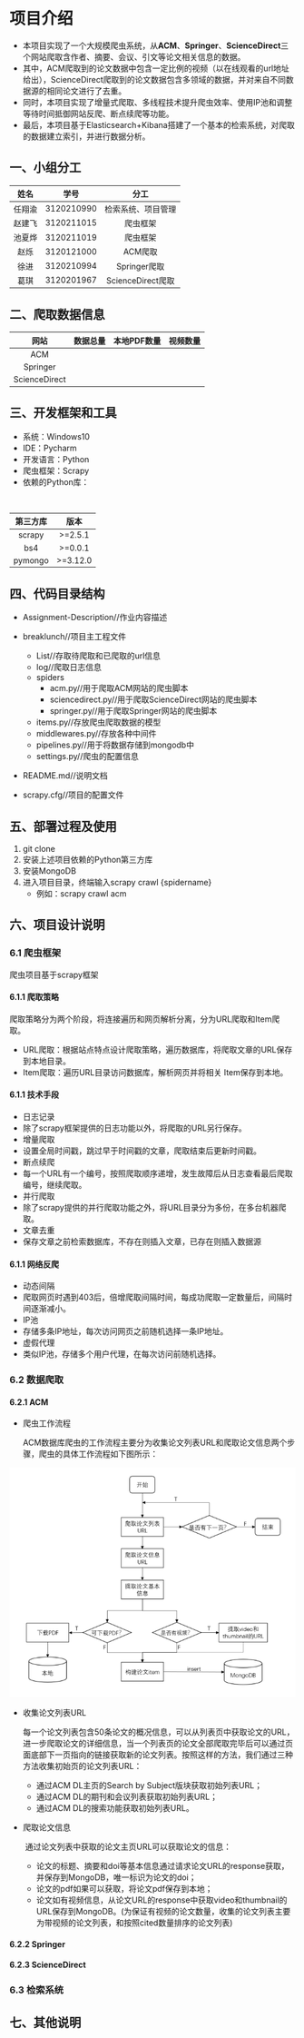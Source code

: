 

# 项目介绍

- 本项目实现了一个大规模爬虫系统，从**ACM**、**Springer**、**ScienceDirect**三个网站爬取含作者、摘要、会议、引文等论文相关信息的数据。
- 其中，ACM爬取到的论文数据中包含一定比例的视频（以在线观看的url地址给出），ScienceDirect爬取到的论文数据包含多领域的数据，并对来自不同数据源的相同论文进行了去重。
- 同时，本项目实现了增量式爬取、多线程技术提升爬虫效率、使用IP池和调整等待时间抵御网站反爬、断点续爬等功能。
- 最后，本项目基于Elasticsearch+Kibana搭建了一个基本的检索系统，对爬取的数据建立索引，并进行数据分析。

## 一、小组分工

|  姓名  |    学号    |        分工        |
| :----: | :--------: | :----------------: |
| 任翔渝 | 3120210990 | 检索系统、项目管理 |
| 赵建飞 | 3120211015 |      爬虫框架      |
| 池夏烨 | 3120211019 |      爬虫框架      |
|  赵烁  | 3120121000 |      ACM爬取       |
|  徐进  | 3120210994 |    Springer爬取    |
|  葛琪  | 3120201967 | ScienceDirect爬取  |



## 二、爬取数据信息

|     网站      | 数据总量 | 本地PDF数量 | 视频数量 |
| :-----------: | :------: | :---------: | :------: |
|      ACM      |          |             |          |
|   Springer    |          |             |          |
| ScienceDirect |          |             |          |



## 三、开发框架和工具

- 系统：Windows10
- IDE：Pycharm
- 开发语言：Python
- 爬虫框架：Scrapy
- 依赖的Python库：

​	

| 第三方库 |   版本   |
| :------: | :------: |
|  scrapy  | >=2.5.1  |
|   bs4    | >=0.0.1  |
| pymongo  | >=3.12.0 |



## 四、代码目录结构

- Assignment-Description//作业内容描述
- breaklunch//项目主工程文件
  - List//存取待爬取和已爬取的url信息
  - log//爬取日志信息
  - spiders
    - acm.py//用于爬取ACM网站的爬虫脚本
    - sciencedirect.py//用于爬取ScienceDirect网站的爬虫脚本
    - springer.py//用于爬取Springer网站的爬虫脚本
  - items.py//存放爬虫爬取数据的模型
  - middlewares.py//存放各种中间件
  - pipelines.py//用于将数据存储到mongodb中
  - settings.py//爬虫的配置信息

- README.md//说明文档
- scrapy.cfg//项目的配置文件

## 五、部署过程及使用

1. git clone
2. 安装上述项目依赖的Python第三方库
2. 安装MongoDB
3. 进入项目目录，终端输入scrapy crawl {spidername}
   - 例如：scrapy crawl acm

## 六、项目设计说明

### 6.1 爬虫框架
爬虫项目基于scrapy框架
#### 6.1.1 爬取策略
爬取策略分为两个阶段，将连接遍历和网页解析分离，分为URL爬取和Item爬取。
 - URL爬取：根据站点特点设计爬取策略，遍历数据库，将爬取文章的URL保存到本地目录。
 - Item爬取：遍历URL目录访问数据库，解析网页并将相关 Item保存到本地。

#### 6.1.1 技术手段
 - 日志记录
  - 除了scrapy框架提供的日志功能以外，将爬取的URL另行保存。
 - 增量爬取
  - 设置全局时间戳，跳过早于时间戳的文章，爬取结束后更新时间戳。
 - 断点续爬
  - 每一个URL有一个编号，按照爬取顺序递增，发生故障后从日志查看最后爬取编号，继续爬取。
 - 并行爬取
  - 除了scrapy提供的并行爬取功能之外，将URL目录分为多份，在多台机器爬取。
 - 文章去重
  - 保存文章之前检索数据库，不存在则插入文章，已存在则插入数据源


#### 6.1.1 网络反爬
 - 动态间隔
  - 爬取网页时遇到403后，倍增爬取间隔时间，每成功爬取一定数量后，间隔时间逐渐减小。
 - IP池
  - 存储多条IP地址，每次访问网页之前随机选择一条IP地址。
 - 虚假代理
  - 类似IP池，存储多个用户代理，在每次访问前随机选择。

### 6.2 数据爬取

#### 6.2.1 ACM

- 爬虫工作流程

  ACM数据库爬虫的工作流程主要分为收集论文列表URL和爬取论文信息两个步骤，爬虫的具体工作流程如下图所示：

![image](https://github.com/BITCS-Information-Retrieval-2021-2022/project1-breaklunch/blob/main/extra/acm_spider.png)

- 收集论文列表URL

  ​	每一个论文列表包含50条论文的概况信息，可以从列表页中获取论文的URL，进一步爬取论文的详细信息，当一个列表页的论文全部爬取完毕后可以通过页面底部下一页指向的链接获取新的论文列表。按照这样的方法，我们通过三种方法收集初始页的论文列表URL：

  - 通过ACM DL主页的Search by Subject版块获取初始列表URL；
  - 通过ACM DL的期刊和会议列表获取初始列表URL；
  - 通过ACM DL的搜索功能获取初始列表URL。

- 爬取论文信息

  ​	通过论文列表中获取的论文主页URL可以获取论文的信息：

  - 论文的标题、摘要和doi等基本信息通过请求论文URL的response获取，并保存到MongoDB，唯一标识为论文的doi；
  - 论文的pdf如果可以获取，将论文pdf保存到本地；
  - 论文如有视频信息，从论文URL的response中获取video和thumbnail的URL保存到MongoDB。(为保证有视频的论文数量，收集的论文列表主要为带视频的论文列表，和按照cited数量排序的论文列表)

#### 6.2.2 Springer



#### 6.2.3 ScienceDirect



### 6.3 检索系统



## 七、其他说明
